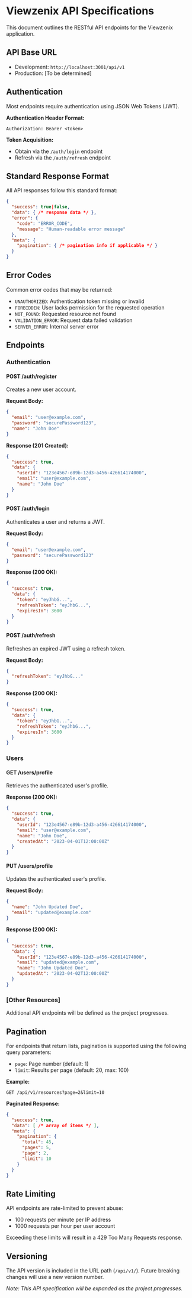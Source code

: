 # Viewzenix API Specifications

This document outlines the RESTful API endpoints for the Viewzenix application.

## API Base URL

- Development: `http://localhost:3001/api/v1`
- Production: [To be determined]

## Authentication

Most endpoints require authentication using JSON Web Tokens (JWT).

**Authentication Header Format:**
```
Authorization: Bearer <token>
```

**Token Acquisition:**
- Obtain via the `/auth/login` endpoint
- Refresh via the `/auth/refresh` endpoint

## Standard Response Format

All API responses follow this standard format:

```json
{
  "success": true|false,
  "data": { /* response data */ },
  "error": { 
    "code": "ERROR_CODE",
    "message": "Human-readable error message"
  },
  "meta": { 
    "pagination": { /* pagination info if applicable */ }
  }
}
```

## Error Codes

Common error codes that may be returned:

- `UNAUTHORIZED`: Authentication token missing or invalid
- `FORBIDDEN`: User lacks permission for the requested operation
- `NOT_FOUND`: Requested resource not found
- `VALIDATION_ERROR`: Request data failed validation
- `SERVER_ERROR`: Internal server error

## Endpoints

### Authentication

#### POST /auth/register
Creates a new user account.

**Request Body:**
```json
{
  "email": "user@example.com",
  "password": "securePassword123",
  "name": "John Doe"
}
```

**Response (201 Created):**
```json
{
  "success": true,
  "data": {
    "userId": "123e4567-e89b-12d3-a456-426614174000",
    "email": "user@example.com",
    "name": "John Doe"
  }
}
```

#### POST /auth/login
Authenticates a user and returns a JWT.

**Request Body:**
```json
{
  "email": "user@example.com",
  "password": "securePassword123"
}
```

**Response (200 OK):**
```json
{
  "success": true,
  "data": {
    "token": "eyJhbG...",
    "refreshToken": "eyJhbG...",
    "expiresIn": 3600
  }
}
```

#### POST /auth/refresh
Refreshes an expired JWT using a refresh token.

**Request Body:**
```json
{
  "refreshToken": "eyJhbG..."
}
```

**Response (200 OK):**
```json
{
  "success": true,
  "data": {
    "token": "eyJhbG...",
    "refreshToken": "eyJhbG...",
    "expiresIn": 3600
  }
}
```

### Users

#### GET /users/profile
Retrieves the authenticated user's profile.

**Response (200 OK):**
```json
{
  "success": true,
  "data": {
    "userId": "123e4567-e89b-12d3-a456-426614174000",
    "email": "user@example.com",
    "name": "John Doe",
    "createdAt": "2023-04-01T12:00:00Z"
  }
}
```

#### PUT /users/profile
Updates the authenticated user's profile.

**Request Body:**
```json
{
  "name": "John Updated Doe",
  "email": "updated@example.com"
}
```

**Response (200 OK):**
```json
{
  "success": true,
  "data": {
    "userId": "123e4567-e89b-12d3-a456-426614174000",
    "email": "updated@example.com",
    "name": "John Updated Doe",
    "updatedAt": "2023-04-02T12:00:00Z"
  }
}
```

### [Other Resources]

Additional API endpoints will be defined as the project progresses.

## Pagination

For endpoints that return lists, pagination is supported using the following query parameters:

- `page`: Page number (default: 1)
- `limit`: Results per page (default: 20, max: 100)

**Example:**
```
GET /api/v1/resources?page=2&limit=10
```

**Paginated Response:**
```json
{
  "success": true,
  "data": [ /* array of items */ ],
  "meta": {
    "pagination": {
      "total": 45,
      "pages": 5,
      "page": 2,
      "limit": 10
    }
  }
}
```

## Rate Limiting

API endpoints are rate-limited to prevent abuse:

- 100 requests per minute per IP address
- 1000 requests per hour per user account

Exceeding these limits will result in a 429 Too Many Requests response.

## Versioning

The API version is included in the URL path (`/api/v1/`). Future breaking changes will use a new version number.

*Note: This API specification will be expanded as the project progresses.* 